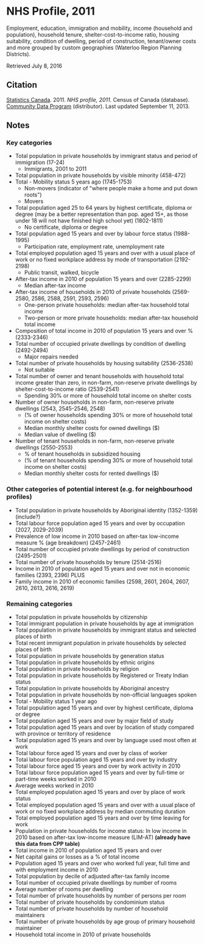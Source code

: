 # NHS Profile, 2011

Employment, education, immigration and mobility, income (household and population), household tenure, shelter-cost-to-income ratio, housing suitability, condition of dwelling, period of construction, tenant/owner costs and more grouped by custom geographies (Waterloo Region Planning Districts).

Retrieved July 8, 2016

## Citation

[Statistics Canada](http://www.statcan.gc.ca/). 2011.
*NHS profile, 2011.*
Census of Canada (database). 
[Community Data Program](http://communitydata.ca) (distributor).
Last updated September 11, 2013.

## Notes
### Key categories
* Total population in private households by immigrant status and period of immigration (17-24)
    * Immigrants, 2001 to 2011
* Total population in private households by visible minority (458-472)
* Total - Mobility status 5 years ago (1745-1753)
    * Non-movers (indicator of "where people make a home and put down roots")
    * Movers
* Total population aged 25 to 64 years by highest certificate, diploma or degree (may be a better representation than pop. aged 15+, as those under 18 will not have finished high school yet) (1802-1811)
    * No certificate, diploma or degree
* Total population aged 15 years and over by labour force status (1988-1995)
    * Participation rate, employment rate, unemployment rate
* Total employed population aged 15 years and over with a usual place of work or no fixed workplace address by mode of transportation (2192-2198)
    * Public transit, walked, bicycle 
* After-tax income in 2010 of population 15 years and over (2285-2299)
    * Median after-tax income 
* After-tax income of households in 2010 of private households (2569-2580, 2586, 2588, 2591, 2593, 2596)
    * One-person private households: median after-tax household total income
    * Two-person or more private households: median after-tax household total income
* Composition of total income in 2010 of population 15 years and over % (2333-2346)
* Total number of occupied private dwellings by condition of dwelling (2492-2494)
    * Major repairs needed
* Total number of private households by housing suitability (2536-2538)
    * Not suitable
* Total number of owner and tenant households with household total income greater than zero, in non-farm, non-reserve private dwellings by shelter-cost-to-income ratio (2539-2541)
    * Spending 30% or more of household total income on shelter costs
* Number of owner households in non-farm, non-reserve private dwellings (2543, 2545-2546, 2548)
    * (% of owner households spending 30% or more of household total income on shelter costs)
    * Median monthly shelter costs for owned dwellings ($)
    * Median value of dwelling ($)
* Number of tenant households in non-farm, non-reserve private dwellings (2550-2553)
    * % of tenant households in subsidized housing
    * (% of tenant households spending 30% or more of household total income on shelter costs)
    * Median monthly shelter costs for rented dwellings ($)

### Other categories of potential interest (e.g. for neighbourhood profiles) 
* Total population in private households by Aboriginal identity (1352-1359) (include?)
* Total labour force population aged 15 years and over by occupation (2027, 2029-2039)
* Prevalence of low income in 2010 based on after-tax low-income measure % (age breakdown) (2457-2461)
* Total number of occupied private dwellings by period of construction (2495-2501)
* Total number of private households by tenure (2514-2516)
* Income in 2010 of population aged 15 years and over not in economic families (2393, 2396) PLUS
* Family income in 2010 of economic families (2598, 2601, 2604, 2607, 2610, 2613, 2616, 2619)


### Remaining  categories
* Total population in private households by citizenship
* Total immigrant population in private households by age at immigration
* Total population in private households by immigrant status and selected places of birth
* Total recent immigrant population in private households by selected places of birth
* Total population in private households by generation status
* Total population in private households by ethnic origins
* Total population in private households by religion
* Total population in private households by Registered or Treaty Indian status
* Total population in private households by Aboriginal ancestry
* Total population in private households by non-official languages spoken
* Total - Mobility status 1 year ago 
* Total population aged 15 years and over by highest certificate, diploma or degree 
* Total population aged 15 years and over by major field of study
* Total population aged 15 years and over by location of study compared with province or territory of residence
* Total population aged 15 years and over by language used most often at work
*  Total labour force aged 15 years and over by class of worker
*  Total labour force population aged 15 years and over by industry
*  Total labour force aged 15 years and over by work activity in 2010
* Total labour force population aged 15 years and over by full-time or part-time weeks worked in 2010
*  Average weeks worked in 2010
*  Total employed population aged 15 years and over by place of work status
* Total employed population aged 15 years and over with a usual place of work or no fixed workplace address by median commuting duration
*  Total employed population aged 15 years and over by time leaving for work 
* Population in private households for income status: In low income in 2010 based on after-tax low-income measure (LIM-AT) **(already have this data from CPP table)**
* Total income in 2010 of population aged 15 years and over 
* Net capital gains or losses as a % of total income
* Population aged 15 years and over who worked full year, full time and with employment income in 2010
*  Total population by decile of adjusted after-tax family income
*  Total number of occupied private dwellings by number of rooms
*  Average number of rooms per dwelling
* Total number of private households by number of persons per room
*  Total number of private households by condominium status
*  Total number of private households by number of household maintainers
* Total number of private households by age group of primary household maintainer 
*  Household total income in 2010 of private households